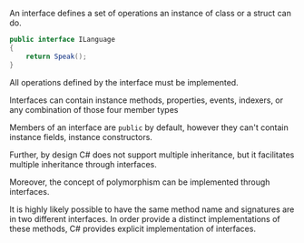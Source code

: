 An interface defines a set of operations an instance of class or a struct can do.

```csharp
public interface ILanguage
{
    return Speak();
}
```

All operations defined by the interface must be implemented.

Interfaces can contain instance methods, properties, events, indexers, or any combination of those four member types

Members of an interface are `public` by default, however they can't contain instance fields, instance constructors.

Further, by design C# does not support multiple inheritance, but it facilitates multiple inheritance through interfaces.

Moreover, the concept of polymorphism can be implemented through interfaces.

It is highly likely possible to have the same method name and signatures are in two different interfaces.
In order provide a distinct implementations of these methods, C# provides explicit implementation of interfaces.
